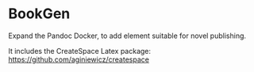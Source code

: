 # BookGen
Expand the Pandoc Docker, to add element suitable for novel publishing.

It includes the CreateSpace Latex package: https://github.com/aginiewicz/createspace
